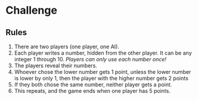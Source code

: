 # Challenge

## Rules

1. There are two players (one player, one AI).
1. Each player writes a number, hidden from the other player. It can be any integer 1 through 10. *Players can only use each number once!*
1. The players reveal their numbers.
1. Whoever chose the lower number gets 1 point, unless the lower number is lower by only 1, then the player with the higher number gets 2 points
1. If they both chose the same number, neither player gets a point.
1. This repeats, and the game ends when one player has 5 points.